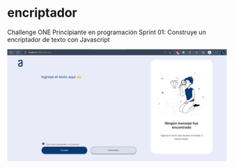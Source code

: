 # encriptador
Challenge ONE Principiante en programación Sprint 01: Construye un encriptador de texto con Javascript

![cap 1](./utilities/cap1.png)
